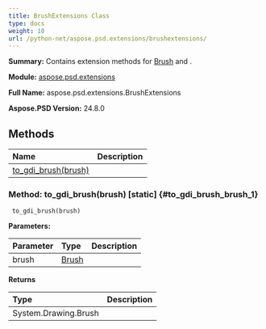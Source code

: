 ```yaml
---
title: BrushExtensions Class
type: docs
weight: 10
url: /python-net/aspose.psd.extensions/brushextensions/
---
```


**Summary:** Contains extension methods for [Brush](/psd/python-net/aspose.psd/brush/) and .

**Module:** [aspose.psd.extensions](/psd/python-net/aspose.psd.extensions/)

**Full Name:** aspose.psd.extensions.BrushExtensions

**Aspose.PSD Version:** 24.8.0

## **Methods**
| **Name** | **Description** |
| :- | :- |
| [to_gdi_brush(brush)](#to_gdi_brush_brush_1) |    |


### Method: to_gdi_brush(brush)  [static] {#to_gdi_brush_brush_1}


```
 to_gdi_brush(brush) 
```

  

**Parameters:**

| Parameter | Type | Description |
| :- | :- | :- |
| brush | [Brush](/psd/python-net/aspose.psd/brush) |  |

**Returns**

| Type | Description |
| :- | :- |
| System.Drawing.Brush |  |


